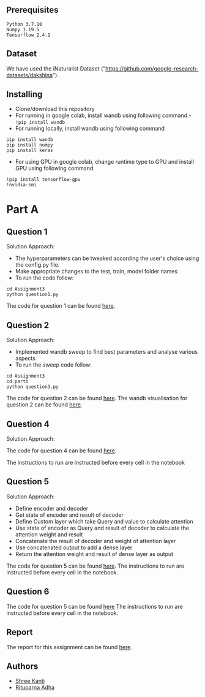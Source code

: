 


## Prerequisites

```
Python 3.7.10
Numpy 1.19.5
Tensorflow 2.4.1
```
## Dataset
We have used the iNaturalist Dataset ("https://github.com/google-research-datasets/dakshina").

## Installing

 - Clone/download  this repository
 - For running in google colab, install wandb using following command -
  ``` !pip install wandb ```
 - For running locally, install wandb using following command  
  ``` 
  pip install wandb
  pip install numpy
  pip install keras
  ```
  - For using GPU in google colab, change runtime type to GPU and install GPU using following command
 ``` 
!pip install tensorflow-gpu
!nvidia-smi 
```
# Part A
## Question 1
Solution Approach:
- The hyperparameters can be tweaked according the user's choice using the config.py file.
- Make appropriate changes to the test, train, model folder names
- To run the code follow:
```
cd Assignment3
python question1.py
```
The code for question 1 can be found [here](https://github.com/RituparnaAdha/cs6910/blob/main/Assignment3/question1.py).
## Question 2
Solution Approach:
- Implemented wandb sweep to find best parameters and analyse various aspects
- To run the sweep code follow:
```
cd Assignment3
cd partb
python question3.py

```
The code for question 2 can be found [here](https://github.com/RituparnaAdha/cs6910/blob/main/Assignment3/question2.py). The wandb visualisation for question 2 can be found [here](https://wandb.ai/assignment3/assignment3-part1/sweeps/zujji1u4?workspace=user-rituparna_adha).
## Question 4
Solution Approach:

The code for question 4 can be found [here](https://github.com/RituparnaAdha/cs6910/blob/main/Assignment3/Dl3_q4.ipynb).

The instructions to run are instructed before every cell in the notebook
## Question 5
Solution Approach:
  

 - Define encoder and decoder
 - Get state of encoder and result of decoder
 - Define Custom layer which take Query and value to calculate attention
 - Use state of encoder as Query and result of decoder to calculate the attention weight and result
 - Concatenate the result of decoder and weight of attention layer
 - Use concatenated output to add a dense layer
 - Return the attention weight and  result of dense layer as output 
 
 The code for question 5 can be found [here](https://github.com/RituparnaAdha/cs6910/tree/main/Assignment3/Question5_6).
 The instructions to run are instructed before every cell in the notebook.
 ## Question 6
  The code for question 5 can be found [here]()
 The instructions to run are instructed before every cell in the notebook.
## Report

The report for this assignment can be found  [here](https://wandb.ai/rituparna_adha/uncategorized/reports/Assignment-2--Vmlldzo2MDYyOTA).
## Authors

 - [Shree Kanti](https://github.com/shreekanti/) 
 - [Rituparna Adha](https://github.com/RituparnaAdha/)
